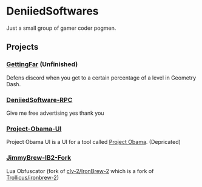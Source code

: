 # DeniiedSoftwares
Just a small group of gamer coder pogmen.

## Projects
### [GettingFar](https://github.com/DeniiedSoftwares/GettingFar "GettingFar") (Unfinished)
Defens discord when you get to a certain percentage of a level in Geometry Dash.
### [DeniiedSoftware-RPC](https://github.com/DeniiedSoftwares/DeniiedSoftware-RPC "DeniiedSoftware-RPC")
Give me free advertising yes thank you
### [Project-Obama-UI](https://github.com/DeniiedSoftwares/Project-Obama-UI "Project-Obama-UI")
Project Obama UI is a UI for a tool called [Project Obama](http://obama.移动 "Project Obama"). (Depricated)
### [JimmyBrew-IB2-Fork](https://github.com/DeniiedSoftwares/JimmyBrew-IB2-Fork "JimmyBrew-IB2-Fork")
Lua Obfuscator (fork of [clv-2/IronBrew-2](https://github.com/clv-2/ironbrew-2 "clv-2/IronBrew-2") which is a fork of [Trollicus/ironbrew-2](https://github.com/Trollicus/ironbrew-2 "Trollicus/ironbrew-2"))
